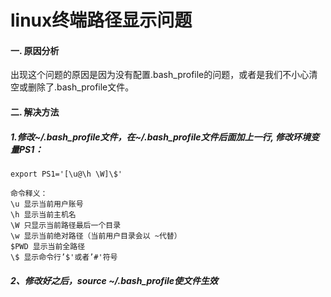 # linux终端路径显示问题
#### 一. 原因分析
出现这个问题的原因是因为没有配置.bash_profile的问题，或者是我们不小心清空或删除了.bash_profile文件。
#### 二. 解决方法
##### 1.修改~/.bash_profile文件，在~/.bash_profile文件后面加上一行, 修改环境变量PS1：
```
export PS1='[\u@\h \W]\$'
```
```
命令释义：
\u 显示当前用户账号
\h 显示当前主机名
\W 只显示当前路径最后一个目录
\w 显示当前绝对路径（当前用户目录会以 ~代替）
$PWD 显示当前全路径
\$ 显示命令行’$'或者’#'符号
```
##### 2、修改好之后，source ~/.bash_profile使文件生效